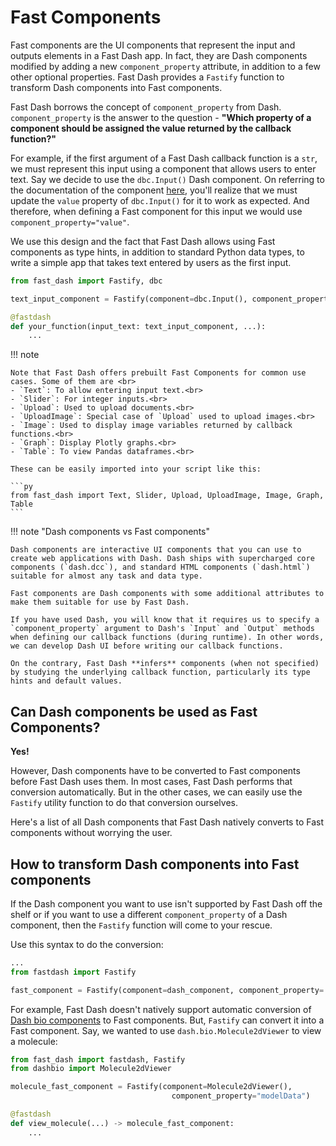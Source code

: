 # Fast Components

Fast components are the UI components that represent the input and outputs elements in a Fast Dash app. In fact, they are Dash components modified by adding a new `component_property` attribute, in addition to a few other optional properties. Fast Dash provides a `Fastify` function to transform Dash components into Fast components.

Fast Dash borrows the concept of `component_property` from Dash. `component_property` is the answer to the question - __"Which property of a component should be assigned the value returned by the callback function?"__

For example, if the first argument of a Fast Dash callback function is a `str`, we must represent this input using a component that allows users to enter text. Say we decide to use the `dbc.Input()` Dash component. On referring to the documentation of the component [here](https://dash-bootstrap-components.opensource.faculty.ai/docs/components/input/), you'll realize that we must update the `value` property of `dbc.Input()` for it to work as expected. And therefore, when defining a Fast component for this input we would use `component_property="value"`.

We use this design and the fact that Fast Dash allows using Fast components as type hints, in addition to standard Python data types, to write a simple app that takes text entered by users as the first input.

```py hl_lines="3 6"
from fast_dash import Fastify, dbc

text_input_component = Fastify(component=dbc.Input(), component_property="value")

@fastdash
def your_function(input_text: text_input_component, ...):
    ...
```

!!! note

    Note that Fast Dash offers prebuilt Fast Components for common use cases. Some of them are <br>
    - `Text`: To allow entering input text.<br>
    - `Slider`: For integer inputs.<br>
    - `Upload`: Used to upload documents.<br>
    - `UploadImage`: Special case of `Upload` used to upload images.<br>
    - `Image`: Used to display image variables returned by callback functions.<br>
    - `Graph`: Display Plotly graphs.<br>
    - `Table`: To view Pandas dataframes.<br>

    These can be easily imported into your script like this:

    ```py
    from fast_dash import Text, Slider, Upload, UploadImage, Image, Graph, Table
    ```

!!! note "Dash components vs Fast components"

    Dash components are interactive UI components that you can use to create web applications with Dash. Dash ships with supercharged core components (`dash.dcc`), and standard HTML components (`dash.html`) suitable for almost any task and data type.

    Fast components are Dash components with some additional attributes to make them suitable for use by Fast Dash.

    If you have used Dash, you will know that it requires us to specify a `component_property` argument to Dash's `Input` and `Output` methods when defining our callback functions (during runtime). In other words, we can develop Dash UI before writing our callback functions.

    On the contrary, Fast Dash **infers** components (when not specified) by studying the underlying callback function, particularly its type hints and default values.

## Can Dash components be used as Fast Components?

**Yes!**

However, Dash components have to be converted to Fast components before Fast Dash uses them. In most cases, Fast Dash performs that conversion automatically. But in the other cases, we can easily use the `Fastify` utility function to do that conversion ourselves.

Here's a list of all Dash components that Fast Dash natively converts to Fast components without worrying the user.


## How to transform Dash components into Fast components

If the Dash component you want to use isn't supported by Fast Dash off the shelf or if you want to use a different `component_property` of a Dash component, then the `Fastify` function will come to your rescue.

Use this syntax to do the conversion:

```py
...
from fastdash import Fastify

fast_component = Fastify(component=dash_component, component_property=...)
```

For example, Fast Dash doesn't natively support automatic conversion of [Dash bio components](https://dash.plotly.com/dash-bio/molecule2dviewer) to Fast components. But, `Fastify` can convert it into a Fast component. Say, we wanted to use `dash.bio.Molecule2dViewer` to view a molecule:

```py
from fast_dash import fastdash, Fastify
from dashbio import Molecule2dViewer

molecule_fast_component = Fastify(component=Molecule2dViewer(), 
                                    component_property="modelData")

@fastdash
def view_molecule(...) -> molecule_fast_component:
    ...
```
